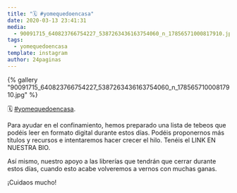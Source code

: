 ```yaml
---
title: "🗓 #yomequedoencasa"
date: 2020-03-13 23:41:31
media: 
  - 90091715_640823766754227_5387263436163754060_n_17856571000817910.jpg
tags: 
  - yomequedoencasa
template: instagram
author: 24paginas
---
```


{% gallery "90091715_640823766754227_5387263436163754060_n_17856571000817910.jpg" %}

🗓 [#yomequedoencasa](/etiquetas/yomequedoencasa).

Para ayudar en el confinamiento, hemos preparado una lista de tebeos que podéis leer en formato digital durante estos días. Podéis proponernos más títulos y recursos e intentaremos hacer crecer el hilo. Tenéis el LINK EN NUESTRA BIO.

Así mismo, nuestro apoyo a las librerías que tendrán que cerrar durante estos días, cuando esto acabe volveremos a vernos con muchas ganas.

¡Cuidaos mucho!
